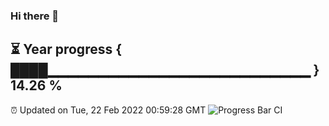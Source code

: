 ### Hi there 👋
⏳ Year progress { ████▁▁▁▁▁▁▁▁▁▁▁▁▁▁▁▁▁▁▁▁▁▁▁▁▁▁ } 14.26 %
---
⏰ Updated on Tue, 22 Feb 2022 00:59:28 GMT
![Progress Bar CI](https://github.com/liununu/liununu/workflows/Progress%20Bar%20CI/badge.svg)
